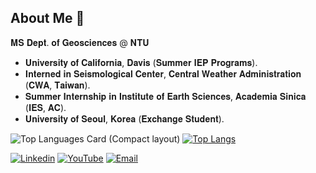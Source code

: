 <!--
**angela1011/angela1011** is a ✨ _special_ ✨ repository because its `README.md` (this file) appears on your GitHub profile.
Here are some ideas to get you started:
- 🔭 I’m currently working on ...
- 🌱 I’m currently learning ...
- 👯 I’m looking to collaborate on ...
- 🤔 I’m looking for help with ...
- 💬 Ask me about ...
- 📫 How to reach me: ...
- 😄 Pronouns: ...
- ⚡ Fun fact: ...
[![GitHub](https://img.shields.io/badge/GitHub-%23.svg?style=flat-square&logo=github&color=24292f&logoColor=white)](https://github.com/angela1011)
-->

##  About Me 👋

𝐌𝐒 𝐃𝐞𝐩𝐭. 𝐨𝐟 𝐆𝐞𝐨𝐬𝐜𝐢𝐞𝐧𝐜𝐞𝐬 @ 𝐍𝐓𝐔

- 𝐔𝐧𝐢𝐯𝐞𝐫𝐬𝐢𝐭𝐲 𝐨𝐟 𝐂𝐚𝐥𝐢𝐟𝐨𝐫𝐧𝐢𝐚, 𝐃𝐚𝐯𝐢𝐬 (𝐒𝐮𝐦𝐦𝐞𝐫 𝐈𝐄𝐏 𝐏𝐫𝐨𝐠𝐫𝐚𝐦𝐬).
- 𝐈𝐧𝐭𝐞𝐫𝐧𝐞𝐝 𝐢𝐧 𝐒𝐞𝐢𝐬𝐦𝐨𝐥𝐨𝐠𝐢𝐜𝐚𝐥 𝐂𝐞𝐧𝐭𝐞𝐫, 𝐂𝐞𝐧𝐭𝐫𝐚𝐥 𝐖𝐞𝐚𝐭𝐡𝐞𝐫 𝐀𝐝𝐦𝐢𝐧𝐢𝐬𝐭𝐫𝐚𝐭𝐢𝐨𝐧 (𝐂𝐖𝐀, 𝐓𝐚𝐢𝐰𝐚𝐧).
- 𝐒𝐮𝐦𝐦𝐞𝐫 𝐈𝐧𝐭𝐞𝐫𝐧𝐬𝐡𝐢𝐩 𝐢𝐧 𝐈𝐧𝐬𝐭𝐢𝐭𝐮𝐭𝐞 𝐨𝐟 𝐄𝐚𝐫𝐭𝐡 𝐒𝐜𝐢𝐞𝐧𝐜𝐞𝐬, 𝐀𝐜𝐚𝐝𝐞𝐦𝐢𝐚 𝐒𝐢𝐧𝐢𝐜𝐚 (𝐈𝐄𝐒, 𝐀𝐂).
- 𝐔𝐧𝐢𝐯𝐞𝐫𝐬𝐢𝐭𝐲 𝐨𝐟 𝐒𝐞𝐨𝐮𝐥, 𝐊𝐨𝐫𝐞𝐚 (𝐄𝐱𝐜𝐡𝐚𝐧𝐠𝐞 𝐒𝐭𝐮𝐝𝐞𝐧𝐭).

![Top Languages Card (Compact layout)](https://github-readme-stats.vercel.app/api/top-langs/?username=angela1011&layout=compact&theme=white)
[![Top Langs](https://github-readme-stats.vercel.app/api/top-langs/?username=angela1011&layout=compact&langs_count=10&card_width=350)](https://github.com/anuraghazra/github-readme-stats)

[![Linkedin](https://img.shields.io/badge/Linkedin-%23.svg?style=flat-square&logo=linkedin&color=1da1f2&logoColor=white)](https://www.linkedin.com/in/i-yun-kang)
[![YouTube](https://img.shields.io/badge/YouTube-%23.svg?style=flat-square&logo=youtube&color=tomato&logoColor=white)](https://www.youtube.com/@kangela1011)
[![Email](https://img.shields.io/badge/Email-angela.891011@gmail.com-lightblue)](mailto:angela.891011@gmail.com)
